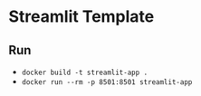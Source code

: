 # Streamlit Template

## Run

- `docker build -t streamlit-app .`
- `docker run --rm -p 8501:8501 streamlit-app`
